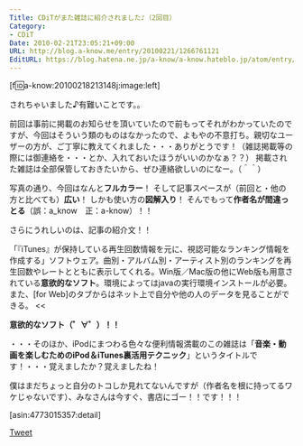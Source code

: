 ```yaml
---
Title: CDiTがまた雑誌に紹介されました♪（2回目）
Category:
- CDiT
Date: 2010-02-21T23:05:21+09:00
URL: http://blog.a-know.me/entry/20100221/1266761121
EditURL: https://blog.hatena.ne.jp/a-know/a-know.hateblo.jp/atom/entry/12921228815727979877
---
```



[f:id:a-know:20100218213148j:image:left]


されちゃいました♪有難いことです。。


前回は事前に掲載のお知らせを頂いていたので前もってそれがわかっていたのですが、今回はそういう類のものはなかったので、よもやの不意打ち。親切なユーザーの方が、ご丁寧に教えてくれました・・・ありがとうです！（雑誌掲載等の際には御連絡を・・・とか、入れておいたほうがいいのかなぁ？？）
掲載された雑誌は全部保管しておきたいから、ぜひ連絡欲しいのになー。（＾＾）



写真の通り、今回はなんと<span style="font-weight:bold;">フルカラー</span>！
そして記事スペースが（前回と・他の方と比べても）<span style="font-weight:bold;">広い</span>！
しかも使い方の<span style="font-weight:bold;">図解入り</span>！
そんでもって<span style="font-weight:bold;">作者名が間違っとる</span>（誤：a_know　正：a-know）！！



さらにうれしいのは、記事の紹介文！！


>>
「『iTunes』が保持している再生回数情報を元に、視認可能なランキング情報を作成する」ソフトウェア。曲別・アルバム別・アーティスト別のランキングを再生回数やレートとともに表示してくれる。Win版／Mac版の他にWeb版も用意されている<span style="font-weight:bold;">意欲的なソフト</span>。環境によってはjavaの実行環境インストールが必要。また、[for Web]のタブからはネット上で自分や他の人のデータを見ることができる。
<<


<span style="font-weight:bold;">意欲的なソフト（゜∀゜）！！</span>


・・・そのほか、iPodにまつわる色々な便利情報満載のこの雑誌は「<span style="font-weight:bold;">音楽・動画を楽しむためのiPod＆iTunes裏活用テクニック</span>」というタイトルです！・・・覚えましたか？覚えましたね！

僕はまだちょっと自分のトコしか見れてないんですが（作者名を根に持ってるワケじゃないです）、みなさんは今すぐ、書店にゴー！！です！！！


[asin:4773015357:detail]



<a href="http://twitter.com/share" class="twitter-share-button" data-count="horizontal" data-via="a_know" data-related="CDiT_info" data-lang="ja">Tweet</a><script type="text/javascript" src="//platform.twitter.com/widgets.js"></script>
